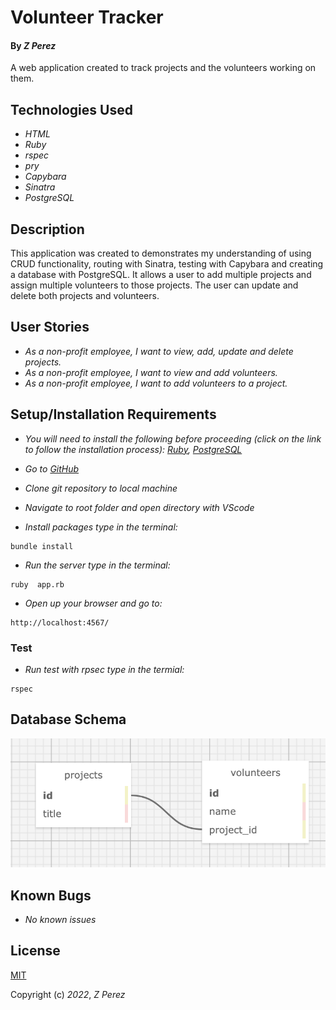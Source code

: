 # Volunteer Tracker

#### By _**Z Perez**_

A web application created to track projects and the volunteers working on them.

## Technologies Used

* _HTML_
* _Ruby_
* _rspec_
* _pry_
* _Capybara_
* _Sinatra_
* _PostgreSQL_


## Description

This application was created to demonstrates my understanding of using CRUD functionality, routing with Sinatra, testing with Capybara and creating a database with PostgreSQL. It allows a user to add multiple projects and assign multiple volunteers to those projects. The user can update and delete both projects and volunteers.

## User Stories

* _As a non-profit employee, I want to view, add, update and delete projects._
* _As a non-profit employee, I want to view and add volunteers._
* _As a non-profit employee, I want to add volunteers to a project._

## Setup/Installation Requirements
* _You will need to install the following before proceeding (click on the link to follow the installation process):_
_[Ruby](https://www.ruby-lang.org/en/documentation/installation/),_
_[PostgreSQL](https://www.postgresql.org/docs/current/tutorial-install.html)_


* _Go to [GitHub](https://github.com/zperez0/volunteer_tracker)_
* _Clone git repository to local machine_
* _Navigate to root folder and open directory with VScode_
* _Install packages type in the terminal:_
```
bundle install
```

* _Run the server type in the terminal:_
```
ruby  app.rb
```

* _Open up your browser and go to:_
```
http://localhost:4567/
```

### Test

* _Run test with rpsec type in the termial:_
```
rspec
```

## Database Schema
![volunteer schema image](/public/volunteer_schema.png)

## Known Bugs
* _No known issues_

## License
[MIT](https://choosealicense.com/licenses/mit/)

Copyright (c) _2022_, _Z Perez_